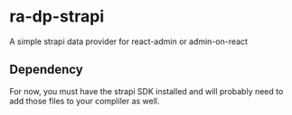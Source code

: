 # ra-dp-strapi
A simple strapi data provider for react-admin or admin-on-react

## Dependency
For now, you must have the strapi SDK installed and will probably need to add those files to your compliler as well.

